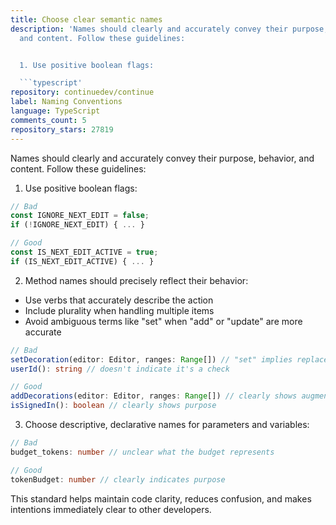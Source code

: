 ```yaml
---
title: Choose clear semantic names
description: 'Names should clearly and accurately convey their purpose, behavior,
  and content. Follow these guidelines:


  1. Use positive boolean flags:

  ```typescript'
repository: continuedev/continue
label: Naming Conventions
language: TypeScript
comments_count: 5
repository_stars: 27819
---
```


Names should clearly and accurately convey their purpose, behavior, and content. Follow these guidelines:

1. Use positive boolean flags:
```typescript
// Bad
const IGNORE_NEXT_EDIT = false;
if (!IGNORE_NEXT_EDIT) { ... }

// Good
const IS_NEXT_EDIT_ACTIVE = true;
if (IS_NEXT_EDIT_ACTIVE) { ... }
```

2. Method names should precisely reflect their behavior:
- Use verbs that accurately describe the action
- Include plurality when handling multiple items
- Avoid ambiguous terms like "set" when "add" or "update" are more accurate

```typescript
// Bad
setDecoration(editor: Editor, ranges: Range[]) // "set" implies replacement
userId(): string // doesn't indicate it's a check

// Good
addDecorations(editor: Editor, ranges: Range[]) // clearly shows augmenting
isSignedIn(): boolean // clearly shows purpose
```

3. Choose descriptive, declarative names for parameters and variables:
```typescript
// Bad
budget_tokens: number // unclear what the budget represents

// Good
tokenBudget: number // clearly indicates purpose
```

This standard helps maintain code clarity, reduces confusion, and makes intentions immediately clear to other developers.